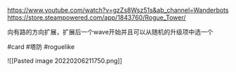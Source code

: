 https://www.youtube.com/watch?v=gzZs8Wsz51s&ab_channel=Wanderbots
https://store.steampowered.com/app/1843760/Rogue_Tower/

向有路的方向扩展，扩展后一个wave开始并且可以从随机的升级项中选一个


#card #塔防 #roguelike 

![[Pasted image 20220206211750.png]]